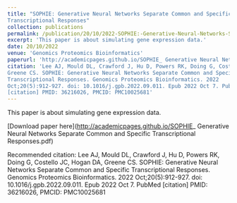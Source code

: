 ```yaml
---
title: "SOPHIE: Generative Neural Networks Separate Common and Specific
Transcriptional Responses"
collection: publications
permalink: /publication/20/10/2022-SOPHIE:-Generative-Neural-Networks-Separate-Common-and-Specific-Transcriptional-Responses. 
excerpt: 'This paper is about simulating gene expression data.'
date: 20/10/2022
venue: 'Genomics Proteomics Bioinformatics'
paperurl: 'http://academicpages.github.io/SOPHIE_ Generative Neural Networks Separate Common and Specific Transcriptional Responses.pdf'
citation: 'Lee AJ, Mould DL, Crawford J, Hu D, Powers RK, Doing G, Costello JC, Hogan DA,
Greene CS. SOPHIE: Generative Neural Networks Separate Common and Specific
Transcriptional Responses. Genomics Proteomics Bioinformatics. 2022
Oct;20(5):912-927. doi: 10.1016/j.gpb.2022.09.011. Epub 2022 Oct 7. PubMed
[citation] PMID: 36216026, PMCID: PMC10025681'
---
```

This paper is about simulating gene expression data.

[Download paper here](http://academicpages.github.io/SOPHIE_ Generative Neural Networks Separate Common and Specific Transcriptional Responses.pdf)

Recommended citation: Lee AJ, Mould DL, Crawford J, Hu D, Powers RK, Doing G, Costello JC, Hogan DA,
Greene CS. SOPHIE: Generative Neural Networks Separate Common and Specific
Transcriptional Responses. Genomics Proteomics Bioinformatics. 2022
Oct;20(5):912-927. doi: 10.1016/j.gpb.2022.09.011. Epub 2022 Oct 7. PubMed
[citation] PMID: 36216026, PMCID: PMC10025681